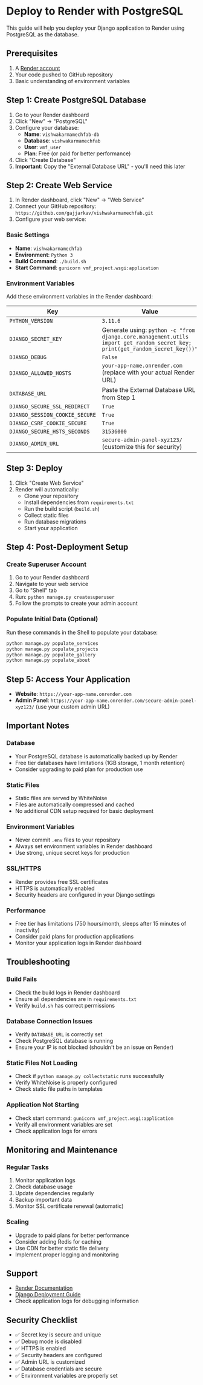 # Deploy to Render with PostgreSQL

This guide will help you deploy your Django application to Render using PostgreSQL as the database.

## Prerequisites

1. A [Render account](https://render.com)
2. Your code pushed to GitHub repository
3. Basic understanding of environment variables

## Step 1: Create PostgreSQL Database

1. Go to your Render dashboard
2. Click "New" → "PostgreSQL"
3. Configure your database:
   - **Name**: `vishwakarmamechfab-db`
   - **Database**: `vishwakarmamechfab`
   - **User**: `vmf_user`
   - **Plan**: Free (or paid for better performance)
4. Click "Create Database"
5. **Important**: Copy the "External Database URL" - you'll need this later

## Step 2: Create Web Service

1. In Render dashboard, click "New" → "Web Service"
2. Connect your GitHub repository: `https://github.com/gajjarkav/vishwakarmamechfab.git`
3. Configure your web service:

### Basic Settings
- **Name**: `vishwakarmamechfab`
- **Environment**: `Python 3`
- **Build Command**: `./build.sh`
- **Start Command**: `gunicorn vmf_project.wsgi:application`

### Environment Variables
Add these environment variables in the Render dashboard:

| Key | Value |
|-----|-------|
| `PYTHON_VERSION` | `3.11.6` |
| `DJANGO_SECRET_KEY` | Generate using: `python -c "from django.core.management.utils import get_random_secret_key; print(get_random_secret_key())"` |
| `DJANGO_DEBUG` | `False` |
| `DJANGO_ALLOWED_HOSTS` | `your-app-name.onrender.com` (replace with your actual Render URL) |
| `DATABASE_URL` | Paste the External Database URL from Step 1 |
| `DJANGO_SECURE_SSL_REDIRECT` | `True` |
| `DJANGO_SESSION_COOKIE_SECURE` | `True` |
| `DJANGO_CSRF_COOKIE_SECURE` | `True` |
| `DJANGO_SECURE_HSTS_SECONDS` | `31536000` |
| `DJANGO_ADMIN_URL` | `secure-admin-panel-xyz123/` (customize this for security) |

## Step 3: Deploy

1. Click "Create Web Service"
2. Render will automatically:
   - Clone your repository
   - Install dependencies from `requirements.txt`
   - Run the build script (`build.sh`)
   - Collect static files
   - Run database migrations
   - Start your application

## Step 4: Post-Deployment Setup

### Create Superuser Account
1. Go to your Render dashboard
2. Navigate to your web service
3. Go to "Shell" tab
4. Run: `python manage.py createsuperuser`
5. Follow the prompts to create your admin account

### Populate Initial Data (Optional)
Run these commands in the Shell to populate your database:
```bash
python manage.py populate_services
python manage.py populate_projects
python manage.py populate_gallery
python manage.py populate_about
```

## Step 5: Access Your Application

- **Website**: `https://your-app-name.onrender.com`
- **Admin Panel**: `https://your-app-name.onrender.com/secure-admin-panel-xyz123/` (use your custom admin URL)

## Important Notes

### Database
- Your PostgreSQL database is automatically backed up by Render
- Free tier databases have limitations (1GB storage, 1 month retention)
- Consider upgrading to paid plan for production use

### Static Files
- Static files are served by WhiteNoise
- Files are automatically compressed and cached
- No additional CDN setup required for basic deployment

### Environment Variables
- Never commit `.env` files to your repository
- Always set environment variables in Render dashboard
- Use strong, unique secret keys for production

### SSL/HTTPS
- Render provides free SSL certificates
- HTTPS is automatically enabled
- Security headers are configured in your Django settings

### Performance
- Free tier has limitations (750 hours/month, sleeps after 15 minutes of inactivity)
- Consider paid plans for production applications
- Monitor your application logs in Render dashboard

## Troubleshooting

### Build Fails
- Check the build logs in Render dashboard
- Ensure all dependencies are in `requirements.txt`
- Verify `build.sh` has correct permissions

### Database Connection Issues
- Verify `DATABASE_URL` is correctly set
- Check PostgreSQL database is running
- Ensure your IP is not blocked (shouldn't be an issue on Render)

### Static Files Not Loading
- Check if `python manage.py collectstatic` runs successfully
- Verify WhiteNoise is properly configured
- Check static file paths in templates

### Application Not Starting
- Check start command: `gunicorn vmf_project.wsgi:application`
- Verify all environment variables are set
- Check application logs for errors

## Monitoring and Maintenance

### Regular Tasks
1. Monitor application logs
2. Check database usage
3. Update dependencies regularly
4. Backup important data
5. Monitor SSL certificate renewal (automatic)

### Scaling
- Upgrade to paid plans for better performance
- Consider adding Redis for caching
- Use CDN for better static file delivery
- Implement proper logging and monitoring

## Support

- [Render Documentation](https://render.com/docs)
- [Django Deployment Guide](https://docs.djangoproject.com/en/stable/howto/deployment/)
- Check application logs for debugging information

## Security Checklist

- ✅ Secret key is secure and unique
- ✅ Debug mode is disabled
- ✅ HTTPS is enabled
- ✅ Security headers are configured
- ✅ Admin URL is customized
- ✅ Database credentials are secure
- ✅ Environment variables are properly set